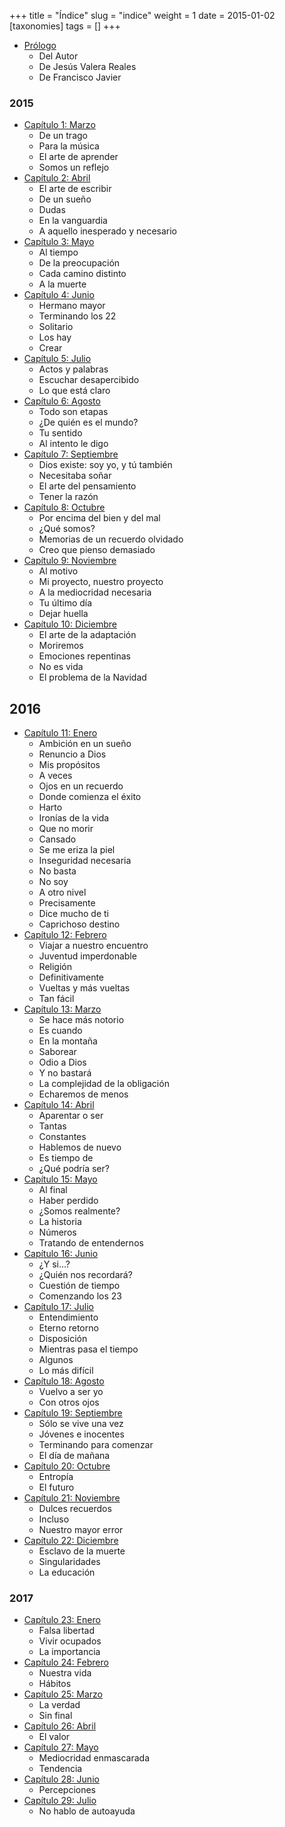 +++
title = "Índice"
slug = "indice"
weight = 1
date = 2015-01-02
[taxonomies]
tags = []
+++

- [Prólogo](@/books/oeur/es/0-prologo.md)
    - Del Autor
    - De Jesús Valera Reales
    - De Francisco Javier

### 2015

- [Capítulo 1: Marzo](@/books/oeur/es/01-2015-marzo.md)
    - De un trago
    - Para la música
    - El arte de aprender
    - Somos un reflejo
- [Capítulo 2: Abril](@/books/oeur/es/02-2015-abril.md)
    - El arte de escribir
    - De un sueño
    - Dudas
    - En la vanguardia
    - A aquello inesperado y necesario
- [Capítulo 3: Mayo](@/books/oeur/es/03-2015-mayo.md)
    - Al tiempo
    - De la preocupación
    - Cada camino distinto
    - A la muerte
- [Capítulo 4: Junio](@/books/oeur/es/04-2015-junio.md)
    - Hermano mayor
    - Terminando los 22
    - Solitario
    - Los hay
    - Crear
- [Capítulo 5: Julio](@/books/oeur/es/05-2015-julio.md)
    - Actos y palabras
    - Escuchar desapercibido
    - Lo que está claro
- [Capítulo 6: Agosto](@/books/oeur/es/06-2015-agosto.md)
    - Todo son etapas
    - ¿De quién es el mundo?
    - Tu sentido
    - Al intento le digo
- [Capítulo 7: Septiembre](@/books/oeur/es/07-2015-septiembre.md)
    - Dios existe: soy yo, y tú también
    - Necesitaba soñar
    - El arte del pensamiento
    - Tener la razón
- [Capítulo 8: Octubre](@/books/oeur/es/08-2015-octubre.md)
    - Por encima del bien y del mal
    - ¿Qué somos?
    - Memorias de un recuerdo olvidado
    - Creo que pienso demasiado
- [Capítulo 9: Noviembre](@/books/oeur/es/09-2015-noviembre.md)
    - Al motivo
    - Mi proyecto, nuestro proyecto
    - A la mediocridad necesaria
    - Tu último día
    - Dejar huella
- [Capítulo 10: Diciembre](@/books/oeur/es/10-2015-diciembre.md)
    - El arte de la adaptación
    - Moriremos
    - Emociones repentinas
    - No es vida
    - El problema de la Navidad

## 2016

- [Capítulo 11: Enero](@/books/oeur/es/11-2016-enero.md)
    - Ambición en un sueño
    - Renuncio a Dios
    - Mis propósitos
    - A veces
    - Ojos en un recuerdo
    - Donde comienza el éxito
    - Harto
    - Ironías de la vida
    - Que no morir
    - Cansado
    - Se me eriza la piel
    - Inseguridad necesaria
    - No basta
    - No soy
    - A otro nivel
    - Precisamente
    - Dice mucho de ti
    - Caprichoso destino
- [Capítulo 12: Febrero](@/books/oeur/es/12-2016-febrero.md)
    - Viajar a nuestro encuentro
    - Juventud imperdonable
    - Religión
    - Definitivamente
    - Vueltas y más vueltas
    - Tan fácil
- [Capítulo 13: Marzo](@/books/oeur/es/13-2016-marzo.md)
    - Se hace más notorio
    - Es cuando
    - En la montaña
    - Saborear
    - Odio a Dios
    - Y no bastará
    - La complejidad de la obligación
    - Echaremos de menos
- [Capítulo 14: Abril](@/books/oeur/es/14-2016-abril.md)
    - Aparentar o ser
    - Tantas
    - Constantes
    - Hablemos de nuevo
    - Es tiempo de
    - ¿Qué podría ser?
- [Capítulo 15: Mayo](@/books/oeur/es/15-2016-mayo.md)
    - Al final
    - Haber perdido
    - ¿Somos realmente?
    - La historia
    - Números
    - Tratando de entendernos
- [Capítulo 16: Junio](@/books/oeur/es/16-2016-junio.md)
    - ¿Y si…?
    - ¿Quién nos recordará?
    - Cuestión de tiempo
    - Comenzando los 23
- [Capítulo 17: Julio](@/books/oeur/es/17-2016-julio.md)
    - Entendimiento
    - Eterno retorno
    - Disposición
    - Mientras pasa el tiempo
    - Algunos
    - Lo más difícil
- [Capítulo 18: Agosto](@/books/oeur/es/18-2016-agosto.md)
    - Vuelvo a ser yo
    - Con otros ojos
- [Capítulo 19: Septiembre](@/books/oeur/es/19-2016-septiembre.md)
    - Sólo se vive una vez
    - Jóvenes e inocentes
    - Terminando para comenzar
    - El día de mañana
- [Capítulo 20: Octubre](@/books/oeur/es/20-2016-octubre.md)
    - Entropía
    - El futuro
- [Capítulo 21: Noviembre](@/books/oeur/es/21-2016-noviembre.md)
    - Dulces recuerdos
    - Incluso
    - Nuestro mayor error
- [Capítulo 22: Diciembre](@/books/oeur/es/22-2016-diciembre.md)
    - Esclavo de la muerte
    - Singularidades
    - La educación

### 2017

- [Capítulo 23: Enero](@/books/oeur/es/23-2017-enero.md)
    - Falsa libertad
    - Vivir ocupados
    - La importancia
- [Capítulo 24: Febrero](@/books/oeur/es/24-2017-febrero.md)
    - Nuestra vida
    - Hábitos
- [Capítulo 25: Marzo](@/books/oeur/es/25-2017-marzo.md)
    - La verdad
    - Sin final
- [Capítulo 26: Abril](@/books/oeur/es/26-2017-abril.md)
    - El valor
- [Capítulo 27: Mayo](@/books/oeur/es/27-2017-mayo.md)
    - Mediocridad enmascarada
    - Tendencia
- [Capítulo 28: Junio](@/books/oeur/es/28-2017-junio.md)
    - Percepciones
- [Capítulo 29: Julio](@/books/oeur/es/29-2017-julio.md)
    - No hablo de autoayuda
